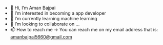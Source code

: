 - 👋 Hi, I’m Aman Bajpai
- 👀 I’m interested in becoming a app developer
- 🌱 I’m currently learning machine learning 
- 💞️ I’m looking to collaborate on ...
- 📫 How to reach me -> You can reach me on my email address that is: amanbajpai5660@gmail.com

<!---
Frost3057/Frost3057 is a ✨ special ✨ repository because its `README.md` (this file) appears on your GitHub profile.
You can click the Preview link to take a look at your changes.
--->
